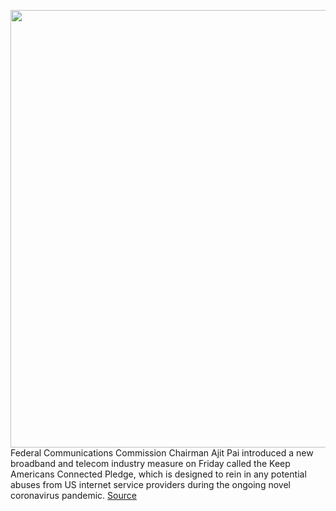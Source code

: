 <img src='https://cdn.vox-cdn.com/thumbor/dfGuSKZSqg6osopGscxdFSr7a4I=/0x0:5030x3353/1200x800/filters:focal(3071x1083:3875x1887)/cdn.vox-cdn.com/uploads/chorus_image/image/66497244/1192121692.jpg.0.jpg' width='700px' /><br/>
Federal Communications Commission Chairman Ajit Pai introduced a new broadband and telecom industry measure on Friday called the Keep Americans Connected Pledge, which is designed to rein in any potential abuses from US internet service providers during the ongoing novel coronavirus pandemic.
<a href='https://www.theverge.com/2020/3/13/21178451/fcc-coronavirus-keep-americans-connected-pledge-att-comcast-charter-att'> Source <a/>